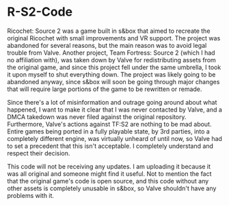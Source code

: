 # R-S2-Code
 Ricochet: Source 2 was a game built in s&box that aimed to recreate the original Ricochet with small improvements and VR support. The project was abandoned for several reasons, but the main reason was to avoid legal trouble from Valve. Another project, Team Fortress: Source 2 (which I had no affiliation with), was taken down by Valve for redistributing assets from the original game, and since this project fell under the same umbrella, I took it upon myself to shut everything down. The project was likely going to be abandoned anyway, since s&box will soon be going through major changes that will require large portions of the game to be rewritten or remade.  

 Since there's a lot of misinformation and outrage going around about what happened, I want to make it clear that I was never contacted by Valve, and a DMCA takedown was never filed against the original repository. Furthermore, Valve's actions against TF:S2 are nothing to be mad about. Entire games being ported in a fully playable state, by 3rd parties, into a completely different engine, was virtually unheard of until now, so Valve had to set a precedent that this isn't acceptable. I completely understand and respect their decision.

 This code will not be receiving any updates. I am uploading it because it was all original and someone might find it useful. Not to mention the fact that the original game's code is open source, and this code without any other assets is completely unusable in s&box, so Valve shouldn't have any problems with it.
